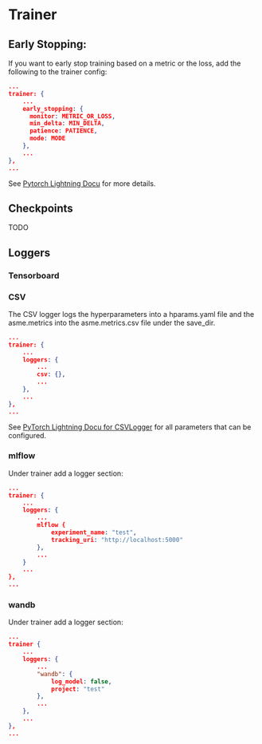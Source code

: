 # Trainer


## Early Stopping:

If you want to early stop training based on a metric or the loss, add the following to the trainer config:

``` json
...
trainer: {
    ...
    early_stopping: {
      monitor: METRIC_OR_LOSS,
      min_delta: MIN_DELTA,
      patience: PATIENCE,
      mode: MODE
    },
    ...
},
...
```

See [Pytorch Lightning Docu](https://pytorch-lightning.readthedocs.io/en/stable/common/early_stopping.html?highlight=early%20stopping#early-stopping-based-on-metric-using-the-earlystopping-callback) for more details.

## Checkpoints

TODO

## Loggers

### Tensorboard

### CSV

The CSV logger logs the hyperparameters into a hparams.yaml file and the asme.metrics into the asme.metrics.csv file under the save_dir.

``` json
...
trainer: {
    ...
    loggers: {
        ...
        csv: {},
        ...
    },
    ...
},
...
```


See [PyTorch Lightning Docu for CSVLogger](https://pytorch-lightning.readthedocs.io/en/0.9.0/api/pytorch_lightning.loggers.csv_logs.html) for all parameters that can be configured.

### mlflow
Under trainer add a logger section:

``` json
...
trainer: {
    ...
    loggers: {
        ...
        mlflow {
            experiment_name: "test",
            tracking_uri: "http://localhost:5000"
        },
        ...
    }
    ...
},
...
```

### wandb
Under trainer add a logger section:
``` json
...
trainer {
    ...
    loggers: {
        ...
        "wandb": {
            log_model: false,
            project: "test"
        },
        ...
    },
    ...
},
...
```